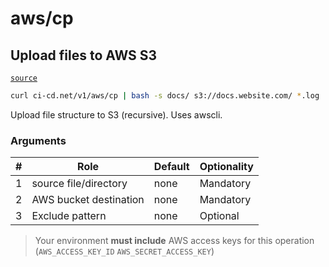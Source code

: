 # aws/cp

## Upload files to AWS S3
[`source`](https://github.com/omrilotan/ci-cd.net/blob/main/src/v1/aws/cp)

```sh
curl ci-cd.net/v1/aws/cp | bash -s docs/ s3://docs.website.com/ *.log
```

Upload file structure to S3 (recursive). Uses awscli.

### Arguments

| # | Role | Default | Optionality
| --- | --- | --- | ---
| 1 | source file/directory | none | Mandatory
| 2 | AWS bucket destination | none | Mandatory
| 3 | Exclude pattern | none | Optional

> Your environment **must include** AWS access keys for this operation (`AWS_ACCESS_KEY_ID` `AWS_SECRET_ACCESS_KEY`)

